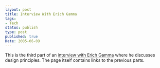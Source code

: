 ```yaml
---
layout: post
title: Interview With Erich Gamma
tags:
- Tech
status: publish
type: post
published: true
Date: 2005-06-09
---
```

This is the third part of an [interview with Erich Gamma](http://www.artima.com/lejava/articles/designprinciples.html) where he discusses design principles.  The page itself contains links to the previous parts.
